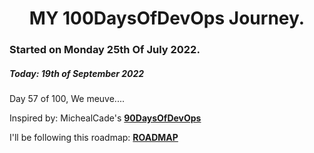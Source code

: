 <h1 align=center>
  MY 100DaysOfDevOps Journey.
</h1>

### Started on Monday 25th Of July 2022.
##### Today: 19th of September 2022

Day 57 of 100, We meuve....

Inspired by: MichealCade's [**90DaysOfDevOps**](https://github.com/MichaelCade/90DaysOfDevOps)

I'll be following this roadmap: [**ROADMAP**](https://devopslearning.medium.com/100-days-of-devops-day-100-thanks-everyone-and-happy-learning-f014f0aad490)

